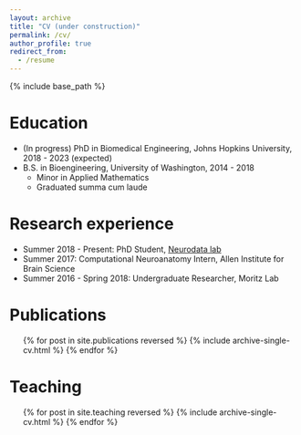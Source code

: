 ```yaml
---
layout: archive
title: "CV (under construction)"
permalink: /cv/
author_profile: true
redirect_from:
  - /resume
---
```


{% include base_path %}

Education
======
* (In progress) PhD in Biomedical Engineering, Johns Hopkins University, 2018 - 2023 (expected)
* B.S. in Bioengineering, University of Washington, 2014 - 2018
   - Minor in Applied Mathematics
   - Graduated summa cum laude

Research experience
======
* Summer 2018 - Present: PhD Student, [Neurodata lab](https://neurodata.io) 
* Summer 2017: Computational Neuroanatomy Intern, Allen Institute for Brain Science
* Summer 2016 - Spring 2018: Undergraduate Researcher, Moritz Lab
<!-- * Summer 2015: Research Assistant
  * Github University
  * Duties included: Tagging issues
  * Supervisor: Professor Git

* Fall 2015: Research Assistant
  * Github University
  * Duties included: Merging pull requests
  * Supervisor: Professor Hub -->
  
<!-- Skills
======
* Skill 1
* Skill 2
  * Sub-skill 2.1
  * Sub-skill 2.2
  * Sub-skill 2.3
* Skill 3 -->

Publications
======
  <ul>{% for post in site.publications reversed %}
    {% include archive-single-cv.html %}
  {% endfor %}</ul>
  
<!-- Talks
======
  <ul>{% for post in site.talks %}
    {% include archive-single-talk-cv.html %}
  {% endfor %}</ul> -->
  
Teaching
======
  <ul>{% for post in site.teaching reversed %}
    {% include archive-single-cv.html %}
  {% endfor %}</ul>
  
<!-- Service and leadership
======
* Currently signed in to 43 different slack teams -->
